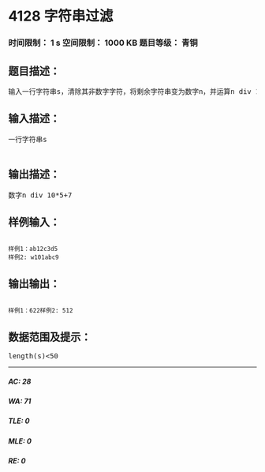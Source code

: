 # 4128 字符串过滤   
### 时间限制： 1 s     空间限制： 1000 KB     题目等级： 青铜  
## 题目描述：  

<pre>
输入一行字符串s，清除其非数字字符，将剩余字符串变为数字n，并运算n div 10*5+7
</pre>
  
  
## 输入描述：  

<pre>
一行字符串s  

</pre>
  
  
## 输出描述：  

<pre>
数字n div 10*5+7
</pre>
  
  
## 样例输入：  

<pre><code>
样例1：ab12c3d5  
样例2: w101abc9
</code></pre>
  
  
## 输出输出：  

<pre><code>
样例1：622样例2: 512
</code></pre>
  
  
## 数据范围及提示：  

<pre>
length(s)<50
</pre>
  
  
***  

##### AC: 28  
##### WA: 71  
##### TLE: 0  
##### MLE: 0  
##### RE: 0  
